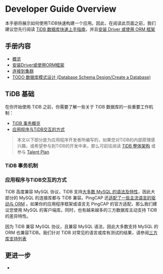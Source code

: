 # Developer Guide Overview

本手册将展示如何使用TiDB快速构建一个应用。因此，在阅读此页面之前，我们建议您先行阅读 [TiDB 数据库快速上手指南](https://docs.pingcap.com/zh/tidb/stable/quick-start-with-tidb)，并且[安装 Driver 或使用 ORM 框架](../03.%20Connect%20to%20TiDB/1.%20Choose%20Driver%20Or%20ORM.md)

## 手册内容

- [概览](#tidb-基础)
- [安装Driver或使用ORM框架](../03.%20Connect%20to%20TiDB/1.%20Choose%20Driver%20Or%20ORM.md)
- [连接到集群](../03.%20Connect%20to%20TiDB/2.%20Connect%20to%20TiDB.md)
- [TODO 数据库模式设计 (Database Schema Design/Create a Database)](./)

## TiDB 基础

在你开始使用 TiDB 之前，你需要了解一些关于 TiDB 数据库的一些重要工作机制：

- [TiDB 事务概览](https://docs.pingcap.com/zh/tidb/stable/transaction-overview)
- [应用程序与TiDB交互的方式](#应用程序与tidb交互的方式)

> 本文以下部分是为应用程序开发者所编写的，如果您对TiDB的内部原理感兴趣，或希望参与到TiDB的开发中来，那么可前往阅读 [TiDB 整体架构](https://docs.pingcap.com/zh/tidb/stable/tidb-architecture) 或参与 [Talent Plan](https://tidb.io/talent-plan)

### TiDB 事务机制

### 应用程序与TiDB交互的方式

TiDB 高度兼容 MySQL 协议，TiDB 支持[大多数 MySQL 的语法及特性](https://docs.pingcap.com/zh/tidb/stable/mysql-compatibility)，因此大部分的 MySQL 的连接库都与 TiDB 兼容。PingCAP 还[适配了一些主流语言的驱动与 ORM](../%E9%9C%80%E8%A6%81%E5%A4%96%E9%83%A8%E9%85%8D%E5%90%88%E7%9A%84%E5%88%97%E8%A1%A8.md#tidb-driverorm) 。如果你的应用程序框架或语言无 PingCAP 的官方适配，那么我们建议您使用 MySQL 的客户端库。同时，也有越来越多的三方数据库主动支持 TiDB 的差异特性。

因为 TiDB 兼容 MySQL 协议，且兼容 MySQL 语法，因此大多数支持 MySQL 的 ORM 也兼容TiDB。我们针对 TiDB 对常见的语言或库有测试的结果，请参阅[三方库支持列表](../12.%20Reference/1.%20Third-Praty%20Support/1.%20Supported%20By%20PingCAP.md)

## 更进一步

- 
